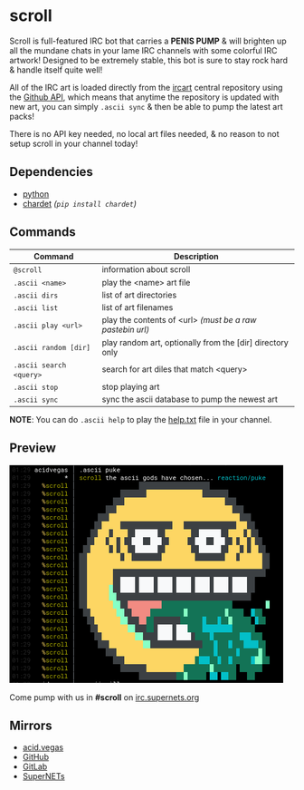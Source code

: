 # scroll

Scroll is full-featured IRC bot that carries a **PENIS PUMP** & will brighten up all the mundane chats in your lame IRC channels with some colorful IRC artwork! Designed to be extremely stable, this bot is sure to stay rock hard & handle itself quite well!

All of the IRC art is loaded directly from the [ircart](https://github.com/ircart/ircart) central repository using the [Github API](https://docs.github.com/en/rest), which means that anytime the repository is updated with new art, you can simply `.ascii sync` & then be able to pump the latest art packs!

There is no API key needed, no local art files needed, & no reason to not setup scroll in your channel today!

## Dependencies
* [python](https://www.python.org/)
* [chardet](https://pypi.org/project/chardet/) *(`pip install chardet`)*

## Commands
| Command                  | Description                                                |
| ------------------------ | ---------------------------------------------------------- |
| `@scroll`                | information about scroll                                   |
| `.ascii <name>`          | play the \<name> art file                                  |
| `.ascii dirs`            | list of art directories                                    |
| `.ascii list`            | list of art filenames                                      |
| `.ascii play <url>`      | play the contents of \<url> *(must be a raw pastebin url)* |
| `.ascii random [dir]`    | play random art, optionally from the [dir] directory only  |
| `.ascii search <query>`  | search for art diles that match \<query>                   |
| `.ascii stop`            | stop playing art                                           |
| `.ascii sync`            | sync the ascii database to pump the newest art             |

**NOTE**: You can do `.ascii help` to play the [help.txt](https://github.com/ircart/ircart/blob/master/ircart/doc/help.txt) file in your channel.

## Preview

![](.screens/preview.png)

Come pump with us in **#scroll** on [irc.supernets.org](ircs://irc.supernets.org)

## Mirrors
- [acid.vegas](https://git.acid.vegas/scroll)
- [GitHub](https://github.com/ircart/scroll)
- [GitLab](https://gitlab.com/ircart/scroll)
- [SuperNETs](https://git.supernets.org/ircart/scroll)